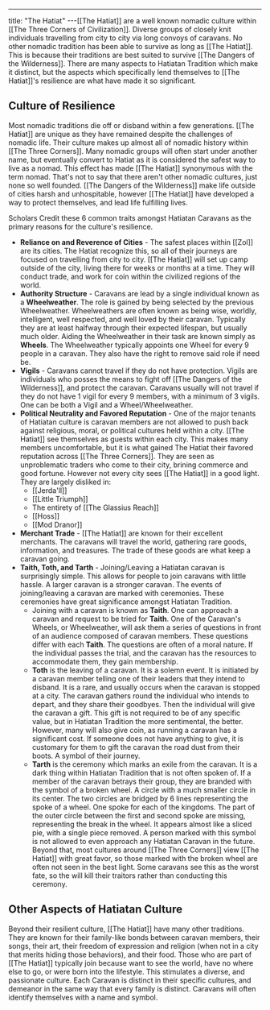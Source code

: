 ---
title: "The Hatiat"
---[[The Hatiat]] are a well known nomadic culture within [[The Three Corners of Civilization]]. Diverse groups of closely knit individuals travelling from city to city via long convoys of caravans. No other nomadic tradition has been able to survive as long as [[The Hatiat]]. This is because their traditions are best suited to survive [[The Dangers of the Wilderness]]. There are many aspects to Hatiatan Tradition which make it distinct, but the aspects which specifically lend themselves to [[The Hatiat]]'s resilience are what have made it so significant.

## Culture of Resilience
Most nomadic traditions die off or disband within a few generations. [[The Hatiat]] are unique as they have remained despite the challenges of nomadic life. Their culture makes up almost all of nomadic history within [[The Three Corners]]. Many nomadic groups will often start under another name, but eventually convert to Hatiat as it is considered the safest way to live as a nomad. This effect has made [[The Hatiat]] synonymous with the term nomad. That's not to say that there aren't other nomadic cultures, just none so well founded. [[The Dangers of the Wilderness]] make life outside of cities harsh and unhospitable, however [[The Hatiat]] have developed a way to protect themselves, and lead life fulfilling lives.

Scholars Credit these 6 common traits amongst Hatiatan Caravans as the primary reasons for the culture's resilience.
- **Reliance on and Reverence of Cities** - The safest places within [[Zol]] are its cities. The Hatiat recognize this, so all of their journeys are focused on travelling from city to city. [[The Hatiat]] will set up camp outside of the city, living there for weeks or months at a time. They will conduct trade, and work for coin within the civilized regions of the world.
- **Authority Structure** - Caravans are lead by a single individual known as a **Wheelweather**. The role is gained by being selected by the previous Wheelweather. Wheelweathers are often known as being wise, worldly, intelligent, well respected, and well loved by their caravan. Typically they are at least halfway through their expected lifespan, but usually much older. Aiding the Wheelweather in their task are known simply as **Wheels**. The Wheelweather typically appoints one Wheel for every 9 people in a caravan. They also have the right to remove said role if need be.
- **Vigils** - Caravans cannot travel if they do not have protection. Vigils are individuals who posses the means to fight off [[The Dangers of the Wilderness]], and protect the caravan. Caravans usually will not travel if they do not have 1 vigil for every 9 members, with a minimum of 3 vigils. One can be both a Vigil and a Wheel/Wheelweather.
- **Political Neutrality and Favored Reputation** - One of the major tenants of Hatiatan culture is caravan members are not allowed to push back against religious, moral, or political cultures held within a city. [[The Hatiat]] see themselves as guests within each city. This makes many members uncomfortable, but it is what gained The Hatiat their favored reputation across [[The Three Corners]]. They are seen as unproblematic traders who come to their city, brining commerce and good fortune. However not every city sees [[The Hatiat]] in a good light. They are largely disliked in:
	- [[Jerda'll]]
	- [[Little Triumph]]
	- The entirety of [[The Glassius Reach]]
	- [[Hoss]]
	- [[Mod Dranor]]
- **Merchant Trade** - [[The Hatiat]] are known for their excellent merchants. The caravans will travel the world, gathering rare goods, information, and treasures. The trade of these goods are what keep a caravan going.
- **Taith, Toth, and Tarth** - Joining/Leaving a Hatiatan caravan is surprisingly simple. This allows for people to join caravans with little hassle. A larger caravan is a stronger caravan. The events of joining/leaving a caravan are marked with ceremonies. These ceremonies have great significance amongst Hatiatan Tradition. 
	- Joining with a caravan is known as **Taith**. One can approach a caravan and request to be tried for **Taith**. One of the Caravan's Wheels, or Wheelweather, will ask them a series of questions in front of an audience composed of caravan members. These questions differ with each **Taith**. The questions are often of a moral nature. If the individual passes the trial, and the caravan has the resources to accommodate them, they gain membership.
	- **Toth** is the leaving of a caravan. It is a solemn event. It is initiated by a caravan member telling one of their leaders that they intend to disband. It is a rare, and usually occurs when the caravan is stopped at a city. The caravan gathers round the individual who intends to depart, and they share their goodbyes. Then the individual will give the caravan a gift. This gift is not required to be of any specific value, but in Hatiatan Tradition the more sentimental, the better. However, many will also give coin, as running a caravan has a significant cost. If someone does not have anything to give, it is customary for them to gift the caravan the road dust from their boots. A symbol of their journey.
	- **Tarth** is the ceremony which marks an exile from the caravan. It is a dark thing within Hatiatan Tradition that is not often spoken of. If a member of the caravan betrays their group, they are branded with the symbol of a broken wheel. A circle with a much smaller circle in its center. The two circles are bridged by 6 lines representing the spoke of a wheel. One spoke for each of the kingdoms. The part of the outer circle between the first and second spoke are missing, representing the break in the wheel. It appears almost like a sliced pie, with a single piece removed. A person marked with this symbol is not allowed to even approach any Hatiatan Caravan in the future. Beyond that, most cultures around [[The Three Corners]] view [[The Hatiat]] with great favor, so those marked with the broken wheel are often not seen in the best light. Some caravans see this as the worst fate, so the will kill their traitors rather than conducting this ceremony.

## Other Aspects of Hatiatan Culture
Beyond their resilient culture, [[The Hatiat]] have many other traditions. They are known for their family-like bonds between caravan members, their songs, their art, their freedom of expression and religion (when not in a city that merits hiding those behaviors), and their food. Those who are part of [[The Hatiat]] typically join because want to see the world, have no where else to go, or were born into the lifestyle. This stimulates a diverse, and passionate culture. Each Caravan is distinct in their specific cultures, and demeanor in the same way that every family is distinct. Caravans will often identify themselves with a name and symbol.